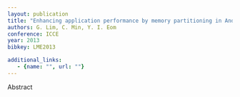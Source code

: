 ```yaml
---
layout: publication
title: "Enhancing application performance by memory partitioning in Android platforms"
authors: G. Lim, C. Min, Y. I. Eom
conference: ICCE
year: 2013
bibkey: LME2013

additional_links:
   - {name: "", url: ""}
---
```

Abstract
